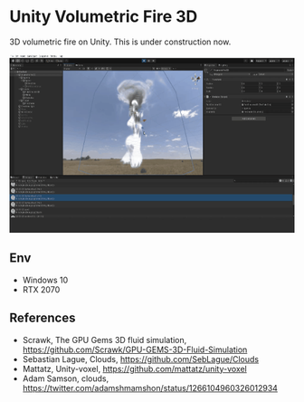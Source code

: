 # Unity Volumetric Fire 3D
3D volumetric fire on Unity. This is under construction now.

![fire](./images/UnityVolumetricFire3D.gif)


## Env

- Windows 10
- RTX 2070

## References

- Scrawk, The GPU Gems 3D fluid simulation, https://github.com/Scrawk/GPU-GEMS-3D-Fluid-Simulation 
- Sebastian Lague, Clouds, https://github.com/SebLague/Clouds
- Mattatz, Unity-voxel, https://github.com/mattatz/unity-voxel
- Adam Samson, clouds, https://twitter.com/adamshmamshon/status/1266104960326012934
